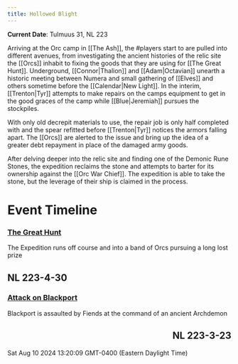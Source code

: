 ```yaml
---
title: Hollowed Blight
---
```

 **Current Date**: Tulmuus 31, NL 223
 
Arriving at the Orc camp in [[The Ash]], the #players start to are pulled into different avenues, from investigating the ancient histories of the relic site the [[Orcs]] inhabit to fixing the goods that they are using for [[The Great Hunt]]. Underground, [[Connor|Thalion]] and [[Adam|Octavian]] unearth a historic meeting between Numera and small gathering of [[Elves]] and others sometime before the [[Calendar|New Light]]. In the interim, [[Trenton|Tyr]] attempts to make repairs on the camps equipment to get in the good graces of the camp while [[Blue|Jeremiah]] pursues the stockpiles.

With only old decrepit materials to use, the repair job is only half completed with and the spear refitted before [[Trenton|Tyr]] notices the armors falling apart. The [[Orcs]] are alerted to the issue and bring up the idea of a greater debt repayment in place of the damaged army goods.

After delving deeper into the relic site and finding one of the Demonic Rune Stones, the expedition reclaims the stone and attempts to barter for its ownership against the [[Orc War Chief]]. The expedition is able to take the stone, but the leverage of their ship is claimed in the process. 


# Event Timeline
<!--TIMELINE BEGIN tags='recap'-->
<div xmlns="http://www.w3.org/1999/xhtml"><div class="timeline"><div class="timeline-container timeline-left" timeline-date="00223-00004-00030-00000" collapsed="false" style="--timeline-indent: 0;"><div class="timeline-event-list" style="display: block"><div class="timeline-card"><article><h3><a class="internal-link" href="content/History/The Great Hunt.md">The Great Hunt</a></h3></article><p>The Expedition runs off course and into a band of Orcs pursuing a long lost prize</p></div></div><h2 style="text-align: left;">NL 223-4-30</h2></div><div class="timeline-container timeline-right" timeline-date="00223-00003-00023-00000" collapsed="false" style="--timeline-indent: 0;"><div class="timeline-event-list" style="display: block"><div class="timeline-card"><article><h3><a class="internal-link" href="content/History/Attack on Blackport.md">Attack on Blackport</a></h3></article><p>Blackport is assaulted by Fiends at the command of an ancient Archdemon</p></div></div><h2 style="text-align: right;">NL 223-3-23</h2></div></div><div class="timeline-rendered">Sat Aug 10 2024 13:20:09 GMT-0400 (Eastern Daylight Time)</div></div><!--TIMELINE END-->